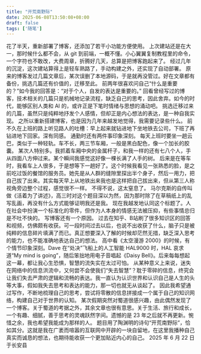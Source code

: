 ```yaml
---
title: "开荒南野际"
date: 2025-06-08T13:50:08+08:00
draft: false
tags: ['随笔']
---
```


花了半天，重新部署了博客，还添加了若干小功能方便使用。
上次建站还是在大一，那时候什么都不会，从 git 到前端，一概不懂。小心翼翼复制教程里的命令，一个字符也不敢改，大费周章，折腾好几天，总算是把博客跑起来了。
经过几年的沉淀，这次建站算得上是轻车熟路了，手动构建之外，还实现了自动部署。
原来的博客发过几篇文章后，某次误删了本地源码，于是就再没管过。好在文章都有备份，挑选几篇还有价值的，迁移至此。
前两年很喜欢问自己“什么是重要的？”如今我的回答是：“对于个人，自发的表达是重要的。”
回看曾经写过的博客，技术相关的几篇只是机械地记录流程，缺乏自己的思考，因此舍弃。如今的时代，能够区别人类和 AI 的，或许正是下笔时情绪与思想的涌动吧。
挑选迁移过来的几篇，虽然只是纯粹地抒发个人感情，但却正是内心想法的表达，是一种自我实现。
之所以重新搭建博客，也是因为几年来越发地觉得，我需要记录些什么。
前不久在上班的路上听见路人的吐槽：早上起来就钻进地下坐地铁去公司，下班了再钻进地下回家。深有同感。
通勤时还有两件事印象深刻。
每天上班时要坐一趟云巴，类似于一种轻轨。车不长，两三节车厢，一般是黑白配色，像一个加长的胶囊。
某次人特别多。我抓着车厢中央的金属杆子，和我一样的还有七八个人，手从四面八方伸过来。某个瞬间我感觉这好像一棵长满了人手的树。
后来是在等车时，我看车上人很多，于是想等下一趟好了。这个时候我看见一张熟悉的脸，是之前吃过饭的餐馆的服务员。她先是从人群的缝隙里探出半个身子，然后一用力，把自己拔了出来。其实每天早上从地铁出来我也是这样把自己拔出来，但从第三人称视角旁边整个过程，感觉很不一样。
不得不说，这太窒息了。
马尔克斯的自传叫做《活着为了讲述》，高三时对这个题目深以为然，因为那时除了在草稿纸上的乱写乱画，再没有什么方式能够证明我还是我。
现在我越发地认同这个标题了。人在社会中扮演一个标准化的零件，但作为人本身的情感无法被压抑，有些事情总归是不吐不快的。
写博客还有一个原因。
过去在知乎、B站刷了很多知识区的回答和视频，仿佛颇有收获。可一段时间过去以后，也说不出收获了什么，脑子只是被纯粹的信息碎片填满了而已。真正想要深入了解的时候却茫然无措，缺乏深入思考的能力，也不能准确地表达自己的想法。
高中看《太空漫游 2000》的时候，有个情节印象深刻。Dave 在“处决”飞船上的人工智能 HAL9000 时，HAL 哀求道“My mind is going”，随后笨拙地用电子音唱起《Daisy Bell》。后来每每想起这一幕，都让我心生恐惧，智慧的流失实在太过可怕。
从某种意义上来说，迷失在网络中的信息洪流中，又何尝不会使我们“失去智慧”？耽于零碎的信息，终究会让我们失去严肃的逻辑和流畅的表达。我一直认为认识世界和认识自己是人生的头等大事，假如我失去思考和表达的能力，那一切也就无从谈起了。
因此我希望通过写作，不断地梳理自己的思考，尝试将零散的信息拼接成一个属于自己的知识网络，构建自己对于世界的认知。
某次假期突然对蜀道很感兴趣，由此偶然发现了一个博客。关于蜀道的考据之外，其余文章也很有意思。关于生活、旅行和成长，一个有趣、细腻，善于思考的灵魂跃然字间。遗憾的是 23 年之后就不再更新。惋惜之余，我也希望我能成为那样的人。
题目用了陶渊明的诗句“开荒南野际”，恰如其分。这就是我在广袤而喧嚣的互联网中开辟的一块自留地，在这里我播种自己真实而诚恳的想法，也期待能收获一个更加贴近内心的自己。
2025 年 6 月 22 日于长安县
